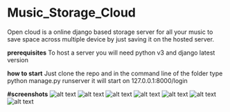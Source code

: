 # Music_Storage_Cloud
Open cloud is a online django based storage server for all your music to save space across multiple device by just saving it on the hosted server.



**prerequisites**
 To host a server you will need python v3 and django latest version



**how to start**
 Just clone the repo and in the command line of the folder type
 python manage.py runserver
 it will start on 127.0.0.1:8000/login


**#screenshots**
![alt text](https://github.com/ayush1999guptA/Open_Cloud/blob/master/ScreenShots/loginpage.png)
![alt text](https://github.com/ayush1999guptA/Open_Cloud/blob/master/ScreenShots/Register_Screen.png)
![alt text](https://github.com/ayush1999guptA/Open_Cloud/blob/master/ScreenShots/Main%20Screen.png)
![alt text](https://github.com/ayush1999guptA/Open_Cloud/blob/master/ScreenShots/Album-Detail.png)
![alt text](https://github.com/ayush1999guptA/Open_Cloud/blob/master/ScreenShots/song-index.png)
![alt text](https://github.com/ayush1999guptA/Open_Cloud/blob/master/ScreenShots/Add-album.png)
![alt text](https://github.com/ayush1999guptA/Open_Cloud/blob/master/ScreenShots/add-song.png)
